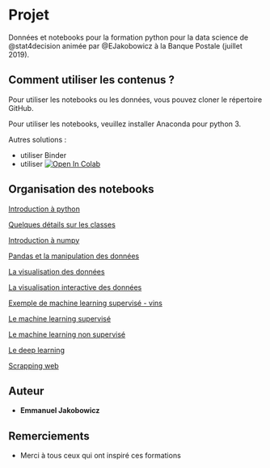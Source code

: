 # Projet

Données et notebooks pour la formation python pour la data science de @stat4decision animée par @EJakobowicz à la Banque Postale (juillet 2019).

## Comment utiliser les contenus ?

Pour utiliser les notebooks ou les données, vous pouvez cloner le répertoire GitHub.

Pour utiliser les notebooks, veuillez installer Anaconda pour python 3.

Autres solutions :
- utiliser Binder
- utiliser [![Open In Colab](https://colab.research.google.com/assets/colab-badge.svg)](https://colab.research.google.com/github/stat4decision/python-bp-jul2019)


## Organisation des notebooks

[Introduction à python](/03_bases_python.ipynb)

[Quelques détails sur les classes](/03b_classes_python.ipynb)

[Introduction à numpy](/04_numpy.ipynb)

[Pandas et la manipulation des données](/05_pandas.ipynb)

[La visualisation des données](/06_data_visualisation_matplotlib_seaborn.ipynb)

[La visualisation interactive des données](/06b_visualisations_interactives.ipynb)

[Exemple de machine learning supervisé - vins](/07_ML_wine.ipynb)

[Le machine learning supervisé](/07a_Machine_learning_supervise.ipynb)

[Le machine learning non supervisé](/07b_Machine_learning_non_supervise.ipynb)

[Le deep learning](/08b_deep_learning_reseaux_convolution.ipynb)

[Scrapping web](/08c_scrapping_web.ipynb)


## Auteur

* **Emmanuel Jakobowicz**

## Remerciements

* Merci à tous ceux qui ont inspiré ces formations
